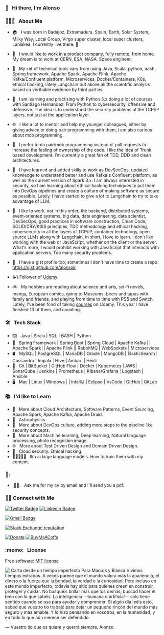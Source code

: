 ### 👋 &nbsp; Hi there, I'm Alonso

### 👨🏻‍💻 &nbsp; About Me

- 🏠 &nbsp; I was born in Badajoz, Extremadura, Spain, Earth, Solar System, Milky Way, Local Group, Virgo super cluster, local super clusters, Laniakea. I currently live there. 🥘 
- 💼 &nbsp; I would like to work in a product company, fully remote, from home. My dream is to work at CERN, ESA, NASA. Space engineer.

- 🔨 &nbsp; My set of technical tools vary from using Java, Scala, python, bash, Spring framework, Apache Spark, Apache Flink, Apache Kafka/Confluent platform, Microservices, Docker/Containers, K8s, ethical hacking, lately Langchain but above all the scientific analysis based on verifiable evidence by third parties.

- 🔨 &nbsp; I am learning and practising with Python 3.x doing a lot of courses with Santiago Hernandez. From Python to cybersecurity, offensive and defensive. The idea is to understand the security problems at the TCP/IP layers, not just at the application layer.

- 🌐 &nbsp; I like a lot to mentor and help my younger colleagues, either by giving advice or doing pair programming with them, i am also curious about mob programming.

- 📱 &nbsp; I prefer to do pair/mob programming instead of pull requests to increase the feeling of ownership of the code. I like the idea of Trunk based development. I’m currently a great fan of TDD, DDD and clean architectures.

- 🌱 &nbsp; I have learned and added skills to work as DevSecOps, updated knowledge to understand better and use Kafka's Confluent platform, as well as the current version of Spark 3.x. I am always interested in security, so I am learning about ethical hacking techniques to put them into DevOps pipelines and create a culture of making software as secure as possible. Lately, I have started to give a lot to Langchain to try to take advantage of LLM.

- 🔨 &nbsp; I like to work, not in this order, the backend, distributed systems, event-oriented systems, big data, data engineering, data scientist, DevSecOps, good practices in software construction, Clean Code, SOLID/DRY/KISS principles, TDD methodology and ethical hacking, cybersecurity in all the layers of TCP/IP, container technology, open source LLMs along with Langchain, in short, I love to learn.
I don't like working with the web or JavaScript, whether on the client or the server. What's more, I would prohibit working with JavaScript that interacts with application servers. Too many security problems.

- 🤔 &nbsp; I have a gist profile too, sometimes I don't have time to create a repo. https://gist.github.com/alonsoir

- {▸} Follower of [Udemy](https://www.udemy.com).
  
- 🚲 &nbsp; My hobbies are reading about science and arts, sci-fi novels, manga, European comics, going to Museums, beers and tapas with family and friends, and playing from time to time with PS5 and Switch. Lately, I've been fond of taking [courses](https://github.com/alonsoir/alonsoir.github.io/tree/master/certs) on Udemy. This year I have finished 13 of them, and counting.

### 🛠 &nbsp; Tech Stack

- ⌨️ &nbsp; Java | Scala | SQL | BASH | Python
- 🧰 &nbsp; Spring Framework | Spring Boot | Spring Cloud | Apache Kafka || Apache Spark || Apache Flink || RabbitMQ | WebSockets | Microservices
- 🛢 &nbsp; MySQL | PostgreSQL | MariaDB | Oracle | MongoDB | ElasticSearch | Cassandra | Impala | Hive | Ambari | Heidi
- 🔧 &nbsp; Git | BitBucket | GitHub Flow | Docker | Kubernetes | AWS | SonarQube | Jenkins | Prometheus | Kibana/Grafana | Logstash | Ansible
- 🖥 &nbsp; Mac | Linux | Windows | | IntelliJ | Eclipse | VsCode | GitHub | GitLab

### 📚 &nbsp; I'd like to Learn

- 🌱 &nbsp; More about Cloud Architecture, Software Patterns, Event Sourcing, Apache Spark, Apache Kafka, Apache Druid.
- 🔧 &nbsp; Astrophysics.
- 📝 &nbsp; More about DevOps culture, adding more steps to the pipeline like security concepts.
- 🧰 &nbsp; More about Machine learning, Deep learning, Natural language processing, photo recognition image. 
- 🌐 &nbsp; More about Test Driven Design and Domain Driven Design.
- 📱 &nbsp; Cloud security. Ethical hacking.
- 🖖🏻👨🏻‍🎓 &nbsp; llm ai large language models. How to train them with my content.

### 🙏: &nbsp;  

- :🖖🏻: &nbsp; Ask me for my cv by email and I'll send you a pdf.

<h3> 🤝🏻 Connect with Me </h3>

<!--[![Website Badge](https://img.shields.io/badge/www.alvaroalbiach.com--lightgrey?style=flat&logo=Google-Chrome&logoColor=white&link=https://www.alvaroalbiach.com)](https://www.alvaroalbiach.com/)-->
[![Twitter Badge](https://img.shields.io/twitter/follow/alonso_isidoro?style=social])](https://twitter.com/alonso_Isidoro)
[![Linkedin Badge](https://img.shields.io/badge/Alonso%20Isidoro%20Román--blue?style=flat&logo=Linkedin&logoColor=white&link=https://www.linkedin.com/in/alonso-isidoro-roman-8ab57445/)](https://www.linkedin.com/in/alonso-isidoro-roman-8ab57445/)
              
[![Gmail Badge](https://img.shields.io/badge/alonsoir@gmail.com--red?style=flat&logo=gmail&logoColor=white&link=mailto:alonsoir@gmail.com)](mailto:alonsoir@gmail.com)

[![Stack Exchange reputation](https://img.shields.io/stackexchange/stackoverflow/r/449303.svg)](https://github-stack-overflow-stats.vercel.app/api/index?user=449303&site=stackoverflow)
<!--[![GitHub](https://img.shields.io/github/license/aironman/stackoverflow.svg)](https://github.com/eyllanesc/stackoverflow/blob/master/LICENSE) -->
[![Donate](https://img.shields.io/badge/donate-PayPal-blue.svg?logo=paypal)](https://paypal.me/AIsidoroRoman?locale.x=es_ES)
[![BuyMeACoffe](https://www.buymeacoffee.com/assets/img/custom_images/orange_img.png)](https://www.buymeacoffee.com/aironman)

<h3> :memo: &nbsp; License </h3>

Free software: [MIT license](https://github.com/alonsoir/stackoverflow/blob/master/LICENSE)

<!-- themes can be dark, radical, merko, gruvbox, tokyonight, onedark, cobalt, synthwave, highcontrast, dracula
-->
<!--
<a href="https://github.com/anuraghazra/convoychat">
  <img align="left" src="https://github-readme-stats.vercel.app/api?username=alonsoir&count_private=true&show_icons=true&theme=tokyonight" />
</a>
-->
<a href="https://github.com/anuraghazra/convoychat">
  <img align="left" src="https://github-readme-stats.vercel.app/api/top-langs/?username=alonsoir&theme=tokyonight)](https://github.com/anuraghazra/github-readme-stats" />
</a>
<!--
[![Top Langs](https://github-readme-stats.vercel.app/api/top-langs/?username=alonsoir&theme=tokyonight)](https://github.com/anuraghazra/github-readme-stats)
-->

<!--
<a href="https://stackoverflow.com/users/449303/aironman?tab=profile"><img src="https://stackoverflow.com/users/flair/449303.png" width="100" height="28" alt="profile for aironman at Stack Overflow, Q&amp;A for professional and enthusiast software Engineer" title="profile for aironman at Stack Overflow, Q&amp;A for professional and enthusiast software Engineer"></a>
-->

Carta desde un tiempo imperfecto
Para Marcos y Blanca
Vivimos tiempos extraños.
A veces parece que el mundo valora más la apariencia, el dinero o la fuerza que la bondad, la verdad o la curiosidad. Pero incluso en este mundo imperfecto, todavía hay sitio para quienes creen en construir, proteger y cuidar.
No busquéis brillar más que los demás; buscad hacer el bien con lo que sabéis.
La inteligencia —humana o artificial— solo tiene sentido cuando se usa para ayudar y comprender.
Si algún día leéis esto, sabed que vuestro tío trabajó para dejar un pequeño rincón del mundo más seguro y más amable.
Y lo hizo pensando en vosotros, en la humanidad, y en todo lo que aún merece ser defendido.

— Vuestro tio que os quiere y querrá siempre, Alonso.
